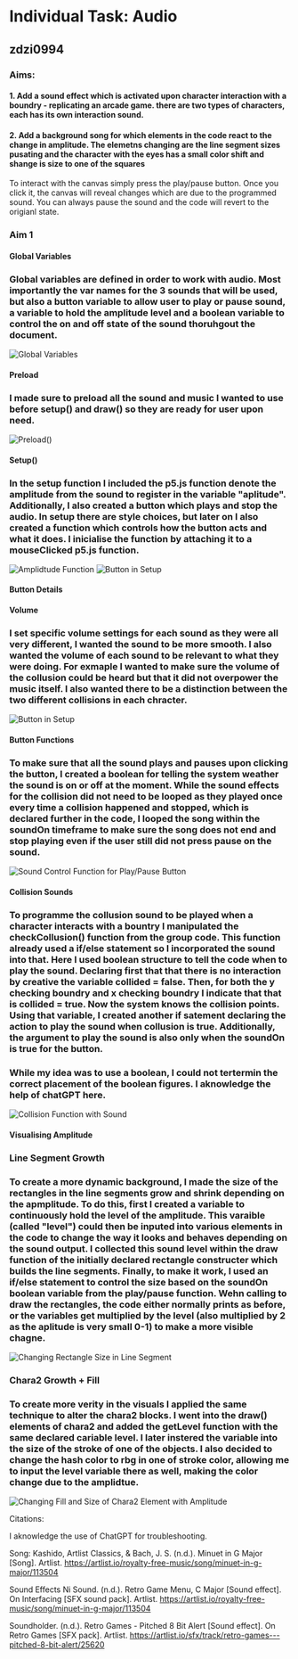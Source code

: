 
<h1> Individual Task: Audio </h1>
<h2>zdzi0994</h2>

<h3>Aims: </h3>

<h4>1. Add a sound effect which is activated upon character interaction with a boundry - replicating an arcade game. there are two types of characters, each has its own interaction sound.</h4>
<h4>2. Add a background song for which elements in the code react to the change in amplitude. The elemetns changing are the line segment sizes pusating and the character with the eyes has a small color shift and shange is size to one of the squares</h4>

To interact with the canvas simply press the play/pause button. Once you click it, the canvas will reveal changes which are due to the programmed sound. You can always pause the sound and the code will revert to the origianl state. 

<h3>Aim 1</h3>

<h4>Global Variables</h4>
<h3>Global variables are defined in order to work with audio. Most importantly the var names for the 3 sounds that will be used, but also a button variable to allow user to play or pause sound, a variable to hold the amplitude level and a boolean variable to control the on and off state of the sound thoruhgout the document.</h3>

![Global Variables](assets/GlobalVariables.png)

<h4>Preload</h4>
<h3>I made sure to preload all the sound and music I wanted to use before setup() and draw() so they are ready for user upon need.</h3>

![Preload()](assets/Preload.png)


<h4>Setup()</h4>
<h3>In the setup function I included the p5.js function denote the amplitude from the sound to register in the variable "aplitude". Additionally, I also created a button which plays and stop the audio. In setup there are style choices, but later on I also created a function which controls how the button acts and what it does. I inicialise the function by attaching it to a mouseClicked p5.js function. </h3>

![Amplidtude Function](assets/Aplitude.png)
![Button in Setup](assets/PlayButton.png)

<h4>Button Details</h4>

<h4>Volume</h4>
<h3>I set specific volume settings for each sound as they were all very different, I wanted the sound to be more smooth. I also wanted the volume of each sound to be relevant to what they were doing. For exmaple I wanted to make sure the volume of the collusion could be heard but that it did not overpower the music itself. I also wanted there to be a distinction between the two different collisions in each chracter.</h3>

![Button in Setup](assets/Volume.png)


<h4>Button Functions</h4>
<h3>To make sure that all the sound plays and pauses upon clicking the button, I created a boolean for telling the system weather the sound is on or off at the moment. While the sound effects for the collision did not need to be looped as they played once every time a collision happened and stopped, which is declared further in the code, I looped the song within the soundOn timeframe to make sure the song does not end and stop playing even if the user still did not press pause on the sound.</h3>

![Sound Control Function for Play/Pause Button](assets/SoundControl.png)

<h4>Collision Sounds</h4>
<h3>To programme the collusion sound to be played when a character interacts with a bountry I manipulated the checkCollusion() function from the group code. This function already used a if/else statement so I incorporated the sound into that. Here I used boolean structure to tell the code when to play the sound. Declaring first that that there is no interaction by creative the variable collided = false. Then, for both the y checking boundry and x checking boundry I indicate that that is collided = true. Now the system knows the collision points. Using that variable, I created another if satement declaring the action to play the sound when collusion is true. Additionally, the argument to play the sound is also only when the soundOn is true for the button.</h3>

<h3>While my idea was to use a boolean, I could not tertermin the correct placement of the boolean figures. I aknowledge the help of chatGPT here.</h3>

![Collision Function with Sound](assets/CollisionSound.png)

<h4>Visualising Amplitude</h4>

<h3>Line Segment Growth</h3>

<h3>To create a more dynamic background, I made the size of the rectangles in the line segments grow and shrink depending on the apmplitude. To do this, first I created a variable to continuously hold the level of the amplitude. This varaible (called "level") could then be inputed into various elements in the code to change the way it looks and behaves depending on the sound output. I collected this sound level within the draw function of the initially declared rectangle constructer which builds the line segments. Finally, to make it work, I used an if/else statement to control the size based on the soundOn boolean variable from the play/pause function. Wehn calling to draw the rectangles, the code either normally prints as before, or the variables get multiplied by the level (also multiplied by 2 as the aplitude is very small 0-1) to make a more visible chagne. </h3>

![Changing Rectangle Size in Line Segment](assets/LineSegAmplitude.png)


<h3>Chara2 Growth + Fill</h3>

<h3>To create more verity in the visuals I applied the same technique to alter the chara2 blocks. I went into the draw() elements of chara2 and added the getLevel function with the same declared cariable level. I later instered the variable into the size of the stroke of one of the objects. I also decided to change the hash color to rbg in one of stroke color, allowing me to input the level variable there as well, making the color change due to the amplidtue.</h3>

![Changing Fill and Size of Chara2 Element with Amplitude](assets/Chara2AmpChanges.png)


Citations: 

I aknowledge the use of ChatGPT for troubleshooting.

Song:
Kashido, Artlist Classics, & Bach, J. S. (n.d.). Minuet in G Major [Song]. Artlist. https://artlist.io/royalty-free-music/song/minuet-in-g-major/113504

Sound Effects
Ni Sound. (n.d.). Retro Game Menu, C Major [Sound effect]. On Interfacing [SFX sound pack]. Artlist. https://artlist.io/royalty-free-music/song/minuet-in-g-major/113504

Soundholder. (n.d.). Retro Games - Pitched 8 Bit Alert [Sound effect]. On Retro Games [SFX pack]. Artlist. https://artlist.io/sfx/track/retro-games---pitched-8-bit-alert/25620


